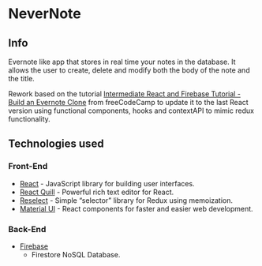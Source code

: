 # NeverNote

## Info

Evernote like app that stores in real time your notes in the database. It allows the user to create, delete and modify both the body of the note and the title.

Rework based on the tutorial [Intermediate React and Firebase Tutorial - Build an Evernote Clone](https://www.youtube.com/watch?v=I250xdtUvy8&t=1s) from freeCodeCamp to update it to the last React version using functional components, hooks and contextAPI to mimic redux functionality.

## Technologies used

### Front-End

- [React](https://es.reactjs.org/) - JavaScript library for building user interfaces.
- [React Quill](https://github.com/zenoamaro/react-quill) - Powerful rich text editor for React.
- [Reselect](https://github.com/reduxjs/reselect) - Simple “selector” library for Redux using memoization.
- [Material UI](https://github.com/reduxjs/reselect) - React components for faster and easier web development.

### Back-End

- [Firebase](https://firebase.google.com/)
  - Firestore NoSQL Database.
